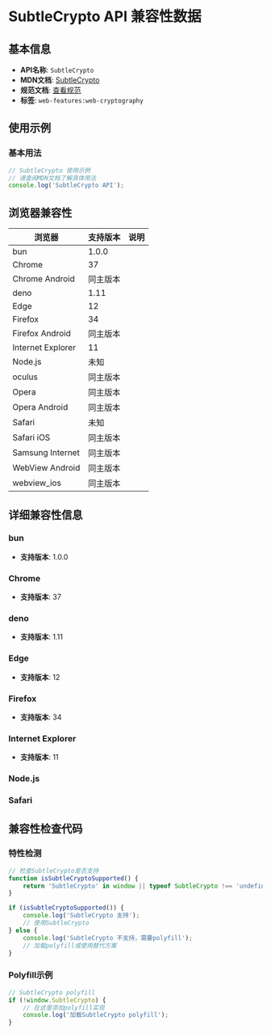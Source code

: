 # SubtleCrypto API 兼容性数据

## 基本信息

- **API名称**: `SubtleCrypto`
- **MDN文档**: [SubtleCrypto](https://developer.mozilla.org/docs/Web/API/SubtleCrypto)
- **规范文档**: [查看规范](https://w3c.github.io/webcrypto/#subtlecrypto-interface)
- **标签**: `web-features:web-cryptography`

## 使用示例

### 基本用法

```javascript
// SubtleCrypto 使用示例
// 请查阅MDN文档了解具体用法
console.log('SubtleCrypto API');
```

## 浏览器兼容性

| 浏览器 | 支持版本 | 说明 |
|--------|----------|------|
| bun | 1.0.0 |  |
| Chrome | 37 |  |
| Chrome Android | 同主版本 |  |
| deno | 1.11 |  |
| Edge | 12 |  |
| Firefox | 34 |  |
| Firefox Android | 同主版本 |  |
| Internet Explorer | 11 |  |
| Node.js | 未知 |  |
| oculus | 同主版本 |  |
| Opera | 同主版本 |  |
| Opera Android | 同主版本 |  |
| Safari | 未知 |  |
| Safari iOS | 同主版本 |  |
| Samsung Internet | 同主版本 |  |
| WebView Android | 同主版本 |  |
| webview_ios | 同主版本 |  |

## 详细兼容性信息

### bun

- **支持版本**: 1.0.0

### Chrome

- **支持版本**: 37

### deno

- **支持版本**: 1.11

### Edge

- **支持版本**: 12

### Firefox

- **支持版本**: 34

### Internet Explorer

- **支持版本**: 11

### Node.js


### Safari


## 兼容性检查代码

### 特性检测

```javascript
// 检查SubtleCrypto是否支持
function isSubtleCryptoSupported() {
    return 'SubtleCrypto' in window || typeof SubtleCrypto !== 'undefined';
}

if (isSubtleCryptoSupported()) {
    console.log('SubtleCrypto 支持');
    // 使用SubtleCrypto
} else {
    console.log('SubtleCrypto 不支持，需要polyfill');
    // 加载polyfill或使用替代方案
}
```

### Polyfill示例

```javascript
// SubtleCrypto polyfill
if (!window.SubtleCrypto) {
    // 在这里添加polyfill实现
    console.log('加载SubtleCrypto polyfill');
}
```

